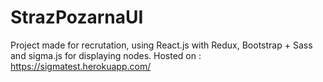 # StrazPozarnaUI
Project made for recrutation, using React.js with Redux, Bootstrap + Sass and sigma.js for displaying nodes.
Hosted on : https://sigmatest.herokuapp.com/
